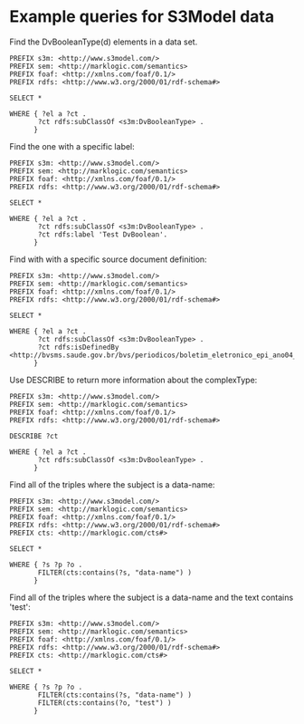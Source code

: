 Example queries for S3Model data
==================================

Find the DvBooleanType(d) elements in a data set. 

    PREFIX s3m: <http://www.s3model.com/>
    PREFIX sem: <http://marklogic.com/semantics>
    PREFIX foaf: <http://xmlns.com/foaf/0.1/>
    PREFIX rdfs: <http://www.w3.org/2000/01/rdf-schema#>

    SELECT *

    WHERE { ?el a ?ct .
           ?ct rdfs:subClassOf <s3m:DvBooleanType> .
          } 

Find the one with a specific label:

    PREFIX s3m: <http://www.s3model.com/>
    PREFIX sem: <http://marklogic.com/semantics>
    PREFIX foaf: <http://xmlns.com/foaf/0.1/>
    PREFIX rdfs: <http://www.w3.org/2000/01/rdf-schema#>

    SELECT *

    WHERE { ?el a ?ct .
           ?ct rdfs:subClassOf <s3m:DvBooleanType> .
           ?ct rdfs:label 'Test DvBoolean'.
          } 

Find with with a specific source document definition:

    PREFIX s3m: <http://www.s3model.com/>
    PREFIX sem: <http://marklogic.com/semantics>
    PREFIX foaf: <http://xmlns.com/foaf/0.1/>
    PREFIX rdfs: <http://www.w3.org/2000/01/rdf-schema#>

    SELECT *

    WHERE { ?el a ?ct .
           ?ct rdfs:subClassOf <s3m:DvBooleanType> .
           ?ct rdfs:isDefinedBy <http://bvsms.saude.gov.br/bvs/periodicos/boletim_eletronico_epi_ano04_n04.pdf>.
          } 


Use DESCRIBE to return more information about the complexType:

    PREFIX s3m: <http://www.s3model.com/>
    PREFIX sem: <http://marklogic.com/semantics>
    PREFIX foaf: <http://xmlns.com/foaf/0.1/>
    PREFIX rdfs: <http://www.w3.org/2000/01/rdf-schema#>

    DESCRIBE ?ct

    WHERE { ?el a ?ct .
           ?ct rdfs:subClassOf <s3m:DvBooleanType> .
          } 

Find all of the triples where the subject is a data-name:

    PREFIX s3m: <http://www.s3model.com/>
    PREFIX sem: <http://marklogic.com/semantics>
    PREFIX foaf: <http://xmlns.com/foaf/0.1/>
    PREFIX rdfs: <http://www.w3.org/2000/01/rdf-schema#>
    PREFIX cts: <http://marklogic.com/cts#>

    SELECT *

    WHERE { ?s ?p ?o .
           FILTER(cts:contains(?s, "data-name") )
          } 

Find all of the triples where the subject is a data-name and the text contains 'test':

    PREFIX s3m: <http://www.s3model.com/>
    PREFIX sem: <http://marklogic.com/semantics>
    PREFIX foaf: <http://xmlns.com/foaf/0.1/>
    PREFIX rdfs: <http://www.w3.org/2000/01/rdf-schema#>
    PREFIX cts: <http://marklogic.com/cts#>

    SELECT *

    WHERE { ?s ?p ?o .
           FILTER(cts:contains(?s, "data-name") )
           FILTER(cts:contains(?o, "test") )
          } 




